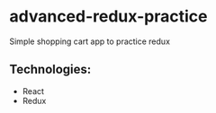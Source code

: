# advanced-redux-practice
Simple shopping cart app to practice redux

## Technologies:
* React
* Redux
